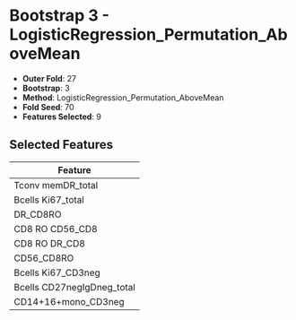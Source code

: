 # Bootstrap 3 - LogisticRegression_Permutation_AboveMean

- **Outer Fold**: 27
- **Bootstrap**: 3
- **Method**: LogisticRegression_Permutation_AboveMean
- **Fold Seed**: 70
- **Features Selected**: 9

## Selected Features

| Feature |
|---------|
| Tconv memDR_total |
| Bcells Ki67_total |
| DR_CD8RO |
| CD8 RO CD56_CD8 |
| CD8 RO DR_CD8 |
| CD56_CD8RO |
| Bcells Ki67_CD3neg |
| Bcells CD27negIgDneg_total |
| CD14+16+mono_CD3neg |
